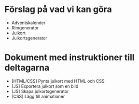 # Förslag på vad vi kan göra
- Adventskalender
- Rimgenerator
- Julkort
- Julkortsgenerator

# Dokument med instruktioner till deltagarna
- [HTML/CSS] Pynta julkort med HTML och CSS
- [JS] Exportera julkort som en bild
- [JS] Skapa julkortsgenerator
- [CSS] Lägg till animationer
